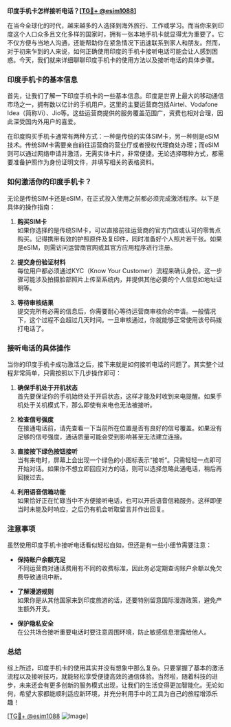 **印度手机卡怎样接听电话？[[TG💪+ @esim1088](https://t.me/s/esim1088)]**

在当今全球化的时代，越来越多的人选择到海外旅行、工作或学习。而当你来到印度这个人口众多且文化多样的国家时，拥有一张本地手机卡就显得尤为重要了。它不仅方便与当地人沟通，还能帮助你在紧急情况下迅速联系到家人和朋友。然而，对于初来乍到的人来说，如何正确使用印度的手机卡接听电话可能会让人感到困惑。今天，我们就来详细聊聊印度手机卡的使用方法以及接听电话的具体步骤。

### 印度手机卡的基本信息

首先，让我们了解一下印度手机卡的一些基本信息。印度是世界上最大的移动通信市场之一，拥有数以亿计的手机用户。这里的主要运营商包括Airtel、Vodafone Idea（简称Vi）、Jio等。这些运营商提供的服务覆盖范围广，资费也相对合理，因此深受国内外用户的喜爱。

在印度购买手机卡通常有两种方式：一种是传统的实体SIM卡，另一种则是eSIM技术。传统SIM卡需要亲自前往运营商的营业厅或者授权代理商处办理；而eSIM则可以通过网络申请并激活，无需实体卡片，非常便捷。无论选择哪种方式，都需要准备护照作为身份证明文件，并填写相关的表格资料。

### 如何激活你的印度手机卡？

无论是传统SIM卡还是eSIM，在正式投入使用之前都必须完成激活程序。以下是具体的操作指南：

1. **购买SIM卡**  
   如果你选择的是传统SIM卡，可以直接前往运营商的官方门店或认可的零售点购买。记得携带有效的护照原件及复印件，同时准备好个人照片若干张。如果是eSIM，则需访问运营商官网或其官方应用程序进行注册。

2. **提交身份验证材料**  
   每位用户都必须通过KYC（Know Your Customer）流程来确认身份。这一步骤可能涉及拍摄脸部照片上传至系统内，并提供其他必要的个人信息如地址证明等。

3. **等待审核结果**  
   提交完所有必需的信息后，你需要耐心等待运营商审核你的申请。一般情况下，这个过程不会超过几天时间。一旦审核通过，你就能够正常使用该号码拨打电话了。

### 接听电话的具体操作

当你的印度手机卡成功激活之后，接下来就是如何接听电话的问题了。其实整个过程非常简单，只需按照以下几步操作即可：

1. **确保手机处于开机状态**  
   首先要保证你的手机始终处于开启状态，这样才能及时收到来电提醒。如果手机处于关机模式下，那么即使有来电也无法被接听。

2. **检查信号强度**  
   在接通电话前，请先查看一下当前所在位置是否有良好的信号覆盖。如果没有足够的信号强度，通话质量可能会受到影响甚至无法建立连接。

3. **直接按下绿色按钮接听**  
   当有来电时，屏幕上会出现一个绿色的小图标表示“接听”。只需轻轻一点即可开始对话。如果你不想立即回应对方的话，则可以选择忽略此通电话，稍后再回拨过去。

4. **利用语音信箱功能**  
   如果恰好正在忙碌当中不方便接听电话，也可以开启语音信箱服务。这样即便当时未能及时响应，之后仍有机会听取留言并作出回复。

### 注意事项

虽然使用印度手机卡接听电话看似轻松自如，但还是有一些小细节需要注意：

- **保持账户余额充足**  
  不同运营商对通话费用有不同的收费标准，因此务必定期查询账户余额以免欠费导致通讯中断。
  
- **了解漫游规则**  
  如果你是从其他国家来到印度旅游的话，还要特别留意国际漫游政策，避免产生额外开支。
  
- **保护隐私安全**  
  在公共场合接听重要电话时要注意周围环境，防止敏感信息泄露给他人。

### 总结

综上所述，印度手机卡的使用其实并没有想象中那么复杂。只要掌握了基本的激活流程以及接听技巧，就能轻松享受便捷高效的通信体验。当然啦，随着科技的进步，未来还会有更多创新的服务模式出现，让我们的生活变得更加智能化。无论如何，希望大家都能顺利适应新环境，并充分利用手中的工具为自己的旅程增添乐趣！

[[TG💪+ @esim1088](https://t.me/s/esim1088) ![Image](https://i.postimg.cc/4NQfJmqS/Snipaste-2025-05-13-00-14-12.png)]